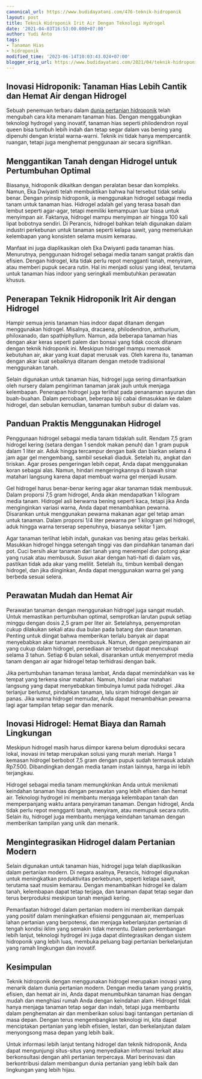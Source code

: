 ```yaml
---
canonical_url: https://www.budidayatani.com/476-teknik-hidroponik
layout: post
title: Teknik Hidroponik Irit Air Dengan Teknologi Hydrogel​
date: '2021-04-03T16:53:00.000+07:00'
author: Yudi Anto
tags:
- Tanaman Hias
- hidroponik
modified_time: '2023-06-14T10:03:43.024+07:00'
blogger_orig_url: https://www.budidayatani.com/2021/04/teknik-hidroponik-irit-air-dengan.html
---
```


## Inovasi Hidroponik: Tanaman Hias Lebih Cantik dan Hemat Air dengan Hidrogel

Sebuah penemuan terbaru dalam [dunia pertanian hidroponik](https://www.budidayatani.com/search/label/hidroponik) telah mengubah cara kita menanam tanaman hias. Dengan menggabungkan teknologi hydrogel yang inovatif, tanaman hias seperti philodendron royal queen bisa tumbuh lebih indah dan tetap segar dalam vas bening yang dipenuhi dengan kristal warna-warni. Teknik ini tidak hanya mempercantik ruangan, tetapi juga menghemat penggunaan air secara signifikan.

## Menggantikan Tanah dengan Hidrogel untuk Pertumbuhan Optimal

Biasanya, hidroponik dikaitkan dengan peralatan besar dan kompleks. Namun, Eka Dwiyanti telah membuktikan bahwa hal tersebut tidak selalu benar. Dengan prinsip hidroponik, ia menggunakan hidrogel sebagai media tanam untuk tanaman hias. Hidrogel adalah gel yang terasa basah dan lembut seperti agar-agar, tetapi memiliki kemampuan luar biasa untuk menyimpan air. Faktanya, hidrogel mampu menyimpan air hingga 100 kali lipat bobotnya sendiri. Di Perancis, hidrogel bahkan telah digunakan dalam industri perkebunan untuk tanaman seperti kelapa sawit, yang memerlukan kelembapan yang konsisten selama musim kemarau.

Manfaat ini juga diaplikasikan oleh Eka Dwiyanti pada tanaman hias. Menurutnya, penggunaan hidrogel sebagai media tanam sangat praktis dan efisien. Dengan hidrogel, kita tidak perlu repot mengganti tanah, menyiram, atau memberi pupuk secara rutin. Hal ini menjadi solusi yang ideal, terutama untuk tanaman hias indoor yang seringkali membutuhkan perawatan khusus.

## Penerapan Teknik Hidroponik Irit Air dengan Hidrogel

Hampir semua jenis tanaman hias indoor dapat ditanam dengan menggunakan hidrogel. Misalnya, dracaena, philodendron, anthurium, philoxanado, dan spathiphyllum. Namun, ada beberapa tanaman hias dengan akar keras seperti palem dan bonsai yang tidak cocok ditanam dengan teknik hidroponik ini. Meskipun hidrogel mampu memasok kebutuhan air, akar yang kuat dapat merusak vas. Oleh karena itu, tanaman dengan akar kuat sebaiknya ditanam dengan metode tradisional menggunakan tanah.

Selain digunakan untuk tanaman hias, hidrogel juga sering dimanfaatkan oleh nursery dalam pengiriman tanaman jarak jauh untuk menjaga kelembapan. Penerapan hidrogel juga terlihat pada penanaman sayuran dan buah-buahan. Dalam percobaan, beberapa biji cabai dimasukkan ke dalam hidrogel, dan sebulan kemudian, tanaman tumbuh subur di dalam vas.

## Panduan Praktis Menggunakan Hidrogel

Penggunaan hidrogel sebagai media tanam tidaklah sulit. Rendam 7,5 gram hidrogel kering (setara dengan 1 sendok makan penuh) dan 1 gram pupuk dalam 1 liter air. Aduk hingga tercampur dengan baik dan biarkan selama 4 jam agar gel mengembang, sambil sesekali diaduk. Setelah itu, angkat dan tiriskan. Agar proses pengeringan lebih cepat, Anda dapat menggunakan koran sebagai alas. Namun, hindari mengeringkannya di bawah sinar matahari langsung karena dapat membuat warna gel menjadi kusam.

Gel hidrogel harus benar-benar kering agar akar tanaman tidak membusuk. Dalam proporsi 7,5 gram hidrogel, Anda akan mendapatkan 1 kilogram media tanam. Hidrogel asli berwarna bening seperti kaca, tetapi jika Anda menginginkan variasi warna, Anda dapat menambahkan pewarna. Disarankan untuk menggunakan pewarna makanan agar gel tetap aman untuk tanaman. Dalam proporsi 1/4 liter pewarna per 1 kilogram gel hidrogel, aduk hingga warna terserap sepenuhnya, biasanya sekitar 1 jam.

Agar tanaman terlihat lebih indah, gunakan vas bening atau gelas berkaki. Masukkan hidrogel hingga setengah tinggi vas dan pindahkan tanaman dari pot. Cuci bersih akar tanaman dari tanah yang menempel dan potong akar yang rusak atau membusuk. Susun akar dengan hati-hati di dalam vas, pastikan tidak ada akar yang melilit. Setelah itu, timbun kembali dengan hidrogel, dan jika diinginkan, Anda dapat menggunakan warna gel yang berbeda sesuai selera.

## Perawatan Mudah dan Hemat Air

Perawatan tanaman dengan menggunakan hidrogel juga sangat mudah. Untuk memastikan pertumbuhan optimal, semprotkan larutan pupuk setiap minggu dengan dosis 2,5 gram per liter air. Setelahnya, penyemprotan cukup dilakukan sekali atau dua bulan pada batang dan daun tanaman. Penting untuk diingat bahwa memberikan terlalu banyak air dapat menyebabkan akar tanaman membusuk. Namun, dengan penyimpanan air yang cukup dalam hidrogel, persediaan air tersebut dapat mencukupi selama 3 tahun. Setiap 6 bulan sekali, disarankan untuk menyemprot media tanam dengan air agar hidrogel tetap terhidrasi dengan baik.

Jika pertumbuhan tanaman terasa lambat, Anda dapat memindahkan vas ke tempat yang terkena sinar matahari. Namun, hindari sinar matahari langsung yang dapat menyebabkan timbulnya lumut pada hidrogel. Jika terlanjur berlumut, pindahkan tanaman, lalu siram hidrogel dengan air panas. Jika warna hidrogel memudar, Anda dapat menambahkan pewarna lagi agar tampilan tetap segar dan menarik.

## Inovasi Hidrogel: Hemat Biaya dan Ramah Lingkungan

Meskipun hidrogel masih harus diimpor karena belum diproduksi secara lokal, inovasi ini tetap merupakan solusi yang murah meriah. Harga 1 kemasan hidrogel berbobot 7,5 gram dengan pupuk sudah termasuk adalah Rp7.500. Dibandingkan dengan media tanam instan lainnya, harga ini lebih terjangkau.

Hidrogel sebagai media tanam memungkinkan Anda untuk menikmati keindahan tanaman hias dengan perawatan yang lebih efisien dan hemat air. Teknologi hydrogel ini membantu menjaga kelembapan tanah dan memperpanjang waktu antara penyiraman tanaman. Dengan hidrogel, Anda tidak perlu repot mengganti tanah, menyiram, atau memupuk secara rutin. Selain itu, hidrogel juga membantu menjaga keindahan tanaman dengan memberikan tampilan yang unik dan menarik.

## Mengintegrasikan Hidrogel dalam Pertanian Modern

Selain digunakan untuk tanaman hias, hidrogel juga telah diaplikasikan dalam pertanian modern. Di negara asalnya, Perancis, hidrogel digunakan untuk meningkatkan produktivitas perkebunan, seperti kelapa sawit, terutama saat musim kemarau. Dengan menambahkan hidrogel ke dalam tanah, kelembapan dapat tetap terjaga, dan tanaman dapat tetap segar dan terus berproduksi meskipun tanah menjadi kering.

Pemanfaatan hidrogel dalam pertanian modern ini memberikan dampak yang positif dalam meningkatkan efisiensi penggunaan air, memperluas lahan pertanian yang berpotensi, dan menjaga keberlanjutan pertanian di tengah kondisi iklim yang semakin tidak menentu. Dalam perkembangan lebih lanjut, teknologi hydrogel ini juga dapat diintegrasikan dengan sistem hidroponik yang lebih luas, membuka peluang bagi pertanian berkelanjutan yang ramah lingkungan dan inovatif.

## Kesimpulan

Teknik hidroponik dengan menggunakan hidrogel merupakan inovasi yang menarik dalam dunia pertanian modern. Dengan media tanam yang praktis, efisien, dan hemat air ini, Anda dapat menumbuhkan tanaman hias dengan mudah dan menghiasi rumah Anda dengan keindahan alam. Hidrogel tidak hanya menjaga tanaman tetap segar dan indah, tetapi juga membantu dalam penghematan air dan memberikan solusi bagi tantangan pertanian di masa depan. Dengan terus mengembangkan teknologi ini, kita dapat menciptakan pertanian yang lebih efisien, lestari, dan berkelanjutan dalam menyongsong masa depan yang lebih baik.

Untuk informasi lebih lanjut tentang hidrogel dan teknik hidroponik, Anda dapat mengunjungi situs-situs yang menyediakan informasi terkait atau berkonsultasi dengan ahli pertanian terpercaya. Mari berinovasi dan berkontribusi dalam membangun dunia pertanian yang lebih baik dan lingkungan yang lebih hijau.

